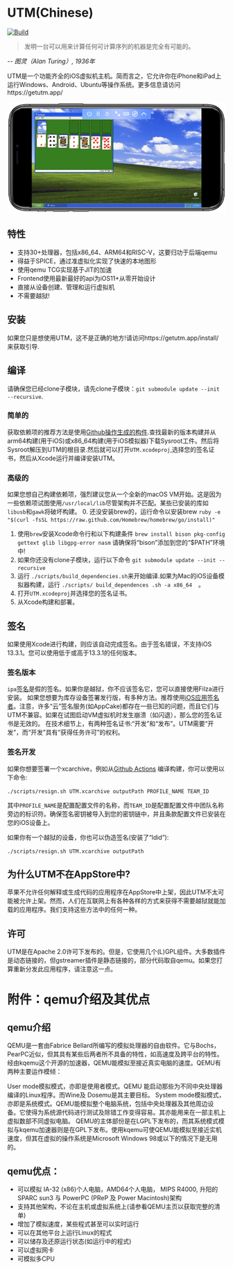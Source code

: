# UTM(Chinese)
[![Build](https://github.com/utmapp/UTM/workflows/Build/badge.svg?branch=master&event=push)][1]

> 发明一台可以用来计算任何可计算序列的机器是完全有可能的。

-- <cite>图灵（Alan Turing）, 1936年</cite>

UTM是一个功能齐全的iOS虚拟机主机。简而言之，它允许你在iPhone和iPad上运行Windows、Android、Ubuntu等操作系统。更多信息请访问https://getutm.app/

![在iPhone上运行UTM的截图][4]

## 特性

* 支持30+处理器，包括x86_64、ARM64和RISC-V，这要归功于后端qemu
* 得益于SPICE，通过准虚拟化实现了快速的本地图形
* 使用qemu TCG实现基于JIT的加速
* Frontend使用最新最好的api为iOS11+从零开始设计
* 直接从设备创建、管理和运行虚拟机
* 不需要越狱!

## 安装

如果您只是想使用UTM，这不是正确的地方!请访问https://getutm.app/install/ 来获取引导.

## 编译

请确保您已经clone子模块，请先clone子模块：`git submodule update --init --recursive`.

### 简单的

获取依赖项的推荐方法是使用[Github操作生成的构件][5].查找最新的版本构建并从arm64构建(用于iOS)或x86_64构建(用于iOS模拟器)下载Sysroot工件。然后将Sysroot解压到UTM的根目录.然后就可以打开`UTM.xcodeproj`,选择您的签名证书，然后从Xcode运行并编译安装UTM。

### 高级的

如果您想自己构建依赖项，强烈建议您从一个全新的macOS VM开始。这是因为一些依赖项试图使用`/usr/local/lib`尽管架构并不匹配。某些已安装的库如`libusb`和`gawk`将破坏构建。
0. 还没安装brew的，运行命令以安装brew
`ruby -e "$(curl -fsSL https://raw.github.com/Homebrew/homebrew/go/install)"`
1. 使用`brew`安装Xcode命令行和以下构建条件
`brew install bison pkg-config gettext glib libgpg-error nasm`
请确保将“bison”添加到您的“$PATH”环境中!
2. 如果你还没有clone子模块，运行以下命令
`git submodule update --init --recursive` 
3. 运行 `./scripts/build_dependencies.sh`来开始编译.如果为Mac的iOS设备模拟器构建，运行 `./scripts/ build_dependences .sh -a x86_64  `。
4. 打开`UTM.xcodeproj`并选择您的签名证书。
5. 从Xcode构建和部署。

## 签名

如果使用Xcode进行构建，则应该自动完成签名。由于签名错误，不支持iOS 13.3.1。您可以使用低于或高于13.3.1的任何版本。

### 签名版本

`ipa`[签名][3]是假的签名。如果你是越狱，你不应该签名它，您可以直接使用Filza进行安装。
如果您想要为库存设备签署发行版，有多种方法。推荐使用[iOS应用签名者][2]。注意，许多“云”签名服务(如AppCake)都存在一些已知的问题，而且它们与UTM不兼容。如果在试图启动VM虚拟机时发生崩溃（如闪退），那么您的签名证书是无效的。
在技术细节上，有两种签名证书:“开发”和“发布”。UTM需要“开发”，而“开发”具有“获得任务许可”的权利。

### 签名开发

如果你想要签署一个xcarchive，例如从[Github Actions][1] 编译构建，你可以使用以下命令:

```
./scripts/resign.sh UTM.xcarchive outputPath PROFILE_NAME TEAM_ID
```

其中`PROFILE_NAME`是配置配置文件的名称，而`TEAM_ID`是配置配置文件中团队名称旁边的标识符。确保签名密钥被导入到您的密钥链中，并且条款配置文件已安装在您的iOS设备上。

如果你有一个越狱的设备，你也可以伪造签名(安装了“ldid”):

```
./scripts/resign.sh UTM.xcarchive outputPath
```

## 为什么UTM不在AppStore中?

苹果不允许任何解释或生成代码的应用程序在AppStore中上架，因此UTM不太可能被允许上架。然而，人们在互联网上有各种各样的方式来获得不需要越狱就能加载的应用程序。我们支持这些方法中的任何一种。

## 许可

UTM是在Apache 2.0许可下发布的。但是，它使用几个(L)GPL组件。大多数插件是动态链接的，但gstreamer插件是静态链接的，部分代码取自qemu。如果您打算重新分发此应用程序，请注意这一点。

[1]: https://github.com/utmapp/UTM/actions?query=event%3Arelease+workflow%3ABuild
[2]: https://dantheman827.github.io/ios-app-signer/
[3]: https://github.com/utmapp/UTM/releases
[4]: screen.png
[5]: https://github.com/utmapp/UTM/actions?query=workflow%3ABuild+event%3Arelease+is%3Asuccess

# 附件：qemu介绍及其优点

## qemu介绍

QEMU是一套由Fabrice Bellard所编写的模拟处理器的自由软件。它与Bochs，PearPC近似，但其具有某些后两者所不具备的特性，如高速度及跨平台的特性。经由kqemu这个开源的加速器，QEMU能模拟至接近真实电脑的速度。QEMU有两种主要运作模倾：

User mode模拟模式，亦即是使用者模式。QEMU 能启动那些为不同中央处理器编译的Linux程序。而Wine及 Dosemu是其主要目标。
System mode模拟模式，亦即是系统模式。QEMU能模拟整个电脑系统，包括中央处理器及其他周边设备。它使得为系统源代码进行测试及除错工作变得容易。其亦能用来在一部主机上虚拟数部不同虚拟电脑。
QEMU的主体部份是在LGPL下发布的，而其系统模式模拟与kqemu加速器则是在GPL下发布。使用kqemu可使QEMU能模拟至接近实机速度，但其在虚拟的操作系统是Microsoft Windows 98或以下的情况下是无用的。

## qemu优点：

* 可以模拟 IA-32 (x86)个人电脑，AMD64个人电脑， MIPS R4000, 升阳的 SPARC sun3 与 PowerPC (PReP 及 Power Macintosh)架构
* 支持其他架构，不论在主机或虚拟系统上(请参看QEMU主页以获取完整的清单)
* 增加了模拟速度，某些程式甚至可以实时运行
* 可以在其他平台上运行Linux的程式
* 可以储存及还原运行状态(如运行中的程式)
* 可以虚拟网卡
* 可模拟多CPU
